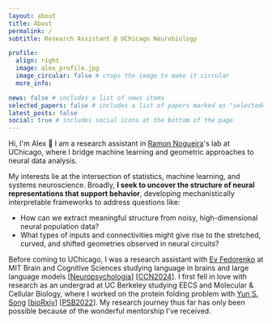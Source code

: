 ```yaml
---
layout: about
title: About
permalink: /
subtitle: Research Assistant @ UChicago Neurobiology

profile:
  align: right
  image: alex_profile.jpg
  image_circular: false # crops the image to make it circular
  more_info:

news: false # includes a list of news items
selected_papers: false # includes a list of papers marked as "selected={true}"
latest_posts: false
social: true # includes social icons at the bottom of the page
---
```


Hi, I'm Alex 👋 I am a research assistant in [Ramon Nogueira](https://neurobiology.uchicago.edu/faculty/ramon-nogueira-manas)'s lab at UChicago, where I bridge machine learning and geometric approaches to neural data analysis.

My interests lie at the intersection of statistics, machine learning, and systems neuroscience. Broadly, **I seek to uncover the structure of neural representations that support behavior**, developing mechanistically interpretable frameworks to address questions like:
- How can we extract meaningful structure from noisy, high-dimensional neural population data?
- What types of inputs and connectivities might give rise to the stretched, curved, and shifted geometries observed in neural circuits?

Before coming to UChicago, I was a research assistant with [Ev Fedorenko](https://www.evlab.mit.edu/) at MIT Brain and Cognitive Sciences studying language in brains and large language models \[[Neuropsychologia](https://www.sciencedirect.com/science/article/abs/pii/S0028393225000600)\] \[[CCN2024](https://alexanderdfung.github.io/assets/pdf/fung2024wordorder.pdf)\]. I first fell in love with research as an undergrad at UC Berkeley studying EECS and Molecular & Cellular Biology, where I worked on the protein folding problem with [Yun S. Song](https://people.eecs.berkeley.edu/~yss/) \[[bioRxiv](https://www.biorxiv.org/content/10.1101/2022.10.16.512436v1)\] \[[PSB2022](https://pubmed.ncbi.nlm.nih.gov/34890133/)\]. My research journey thus far has only been possible because of the wonderful mentorship I've received.
